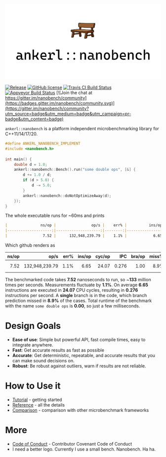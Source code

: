 <a id="top"></a>
![ankerl::nanobench logo](src/docs/logo-nanobench.png)

[![Release](https://img.shields.io/github/release/martinus/nanobench.svg)](https://github.com/martinus/nanobench/releases)
[![GitHub license](https://img.shields.io/github/license/martinus/nanobench.svg)](https://raw.githubusercontent.com/martinus/nanobench/master/LICENSE)
[![Travis CI Build Status](https://travis-ci.com/martinus/nanobench.svg?branch=master)](https://travis-ci.com/martinus/nanobench)
[![Appveyor Build Status](https://ci.appveyor.com/api/projects/status/github/martinus/nanobench?branch=master&svg=true)](https://ci.appveyor.com/project/martinus/nanobench)
[![Join the chat at https://gitter.im/nanobench/community](https://badges.gitter.im/nanobench/community.svg)](https://gitter.im/nanobench/community?utm_source=badge&utm_medium=badge&utm_campaign=pr-badge&utm_content=badge)

`ankerl::nanobench` is a platform independent microbenchmarking library for C++11/14/17/20.

```cpp
#define ANKERL_NANOBENCH_IMPLEMENT
#include <nanobench.h>

int main() {
    double d = 1.0;
    ankerl::nanobench::Bench().run("some double ops", [&] {
        d += 1.0 / d;
        if (d > 5.0) {
            d -= 5.0;
        }
        ankerl::nanobench::doNotOptimizeAway(d);
    });
}
```

The whole executable runs for ~60ms and prints

```markdown
|               ns/op |                op/s |    err% |          ins/op |          cyc/op |    IPC |         bra/op |   miss% |     total | benchmark
|--------------------:|--------------------:|--------:|----------------:|----------------:|-------:|---------------:|--------:|----------:|:----------
|                7.52 |      132,948,239.79 |    1.1% |            6.65 |           24.07 |  0.276 |           1.00 |    8.9% |      0.00 | `some double ops`
```

Which github renders as

|               ns/op |                op/s |    err% |          ins/op |          cyc/op |    IPC |         bra/op |   miss% |     total | benchmark
|--------------------:|--------------------:|--------:|----------------:|----------------:|-------:|---------------:|--------:|----------:|:----------
|                7.52 |      132,948,239.79 |    1.1% |            6.65 |           24.07 |  0.276 |           1.00 |    8.9% |      0.00 | `some double ops`

The benchmarked code takes **7.52** nanoseconds to run, so ~**133** million times per seconds. Measurements fluctuate by
**1.1%**. On average **6.65** instructions are executed in **24.07** CPU cycles, resulting in **0.276** instructions per
second. A **single** branch is in the code, which branch prediction missed in **8.9%** of the cases. Total runtime of
the benchmark with the name `some double ops` is **0.00**, so just a few milliseconds.

# Design Goals

* **Ease of use**: Simple but powerful API, fast compile times, easy to integrate anywhere.
* **Fast**: Get accurate results as fast as possible
* **Accurate**: Get deterministic, repeatable, and accurate results that you can make sound decisions on.
* **Robust**: Be robust against outliers, warn if results are not reliable.

# How to Use it

* [Tutorial](docs/tutorial.md#top) - getting started
* [Reference](docs/reference.md#top) - all the details
* [Comparison](docs/comparison.md#top) - comparison with other microbenchmark frameworks

# More

* [Code of Conduct](CODE_OF_CONDUCT.md) - Contributor Covenant Code of Conduct
* I need a better logo. Currently I use a small bench. Nanobench. Ha ha.


